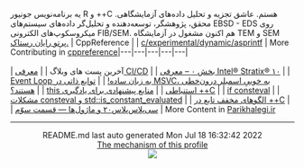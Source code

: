 یه برنامه‌نویس جونیور R و ++C هستم.
عاشق تجزیه و‌ تحلیل داده‌های آزمایشگاهی.
محقق، پژوهشگر، توسعه‌دهنده و تحلیل‌گر داده‌های سیستم‌های EBSD - EDS روی میکروسکوپ‌های الکترونی FIB/SEM.
هم اکنون مشغول در آزمایشگاه TEM و SEM [پرتو رایان رستاک.](https://partowrayan.com/)
| CppReference |
| [c/experimental/dynamic/asprintf](https://en.cppreference.com/w/c/experimental/dynamic/asprintf) |
More Contributing in [cppreference](https://en.cppreference.com/mwiki/index.php?limit=50&tagfilter=&title=Special%3AContributions&contribs=user&target=Parisakhaleghi&namespace=&year=&month=-1)|---|---|---|---|---|<br> <br>
| آخرین پست های وبلاگ |
| [معرفی CI/CD](https://parikhaleghi.ir/2022/07/07/ci-cd/) |
| [بخش ۰ – معرفی Intel® Stratix® ۱۰](https://parikhaleghi.ir/2022/05/30/0-intel-stratix-10/) |
| [Event Loop به زبان ساده!](https://parikhaleghi.ir/2022/05/16/basic-event-loop/) |
| [توابع ذاتی در MSVC، به خوبیِ اسمبلر درون‌خطی هستند؟](https://parikhaleghi.ir/2022/04/12/intrinsics/) |
| [this استنباطی](https://parikhaleghi.ir/2022/04/06/deducing-this/) |
| [منابع پیشنهادی برای یادگیری ++C](https://parikhaleghi.ir/2022/03/13/cc-resources/) |
| [if consteval](https://parikhaleghi.ir/2022/02/25/if-consteval/) |
| [مشکلات consteval و std::is_constant_evaluated](https://parikhaleghi.ir/2022/02/21/cc-consteval/) |
| [الگوهای مخفف تابع در ++C](https://parikhaleghi.ir/2022/02/20/cc-abbreviated-function-templates/) |
| [سی‌پلاس‌پلاس۲۰ و ماژول‌ها — قسمت سوّم](https://parikhaleghi.ir/2022/02/15/cc-modules-part-3/) |
More Content in [Parikhalegi.ir](https://parikhaleghi.ir)<hr>
<div align="center">
README.md last auto generated Mon Jul 18 16:32:42 2022
<br>
<a href="https://parikhaleghi.ir/2022/07/07/ci-cd/#:~:text=%D9%85%D8%AB%D8%A7%D9%84%3A%20%D8%A7%D8%B3%D8%AA%D9%81%D8%A7%D8%AF%D9%87%20%D8%A7%D8%B2%20CI/CD%20%D8%AF%D8%B1%20%D8%A7%DA%A9%D8%A7%D9%86%D8%AA%20GitHub" target="_blank">The mechanism of this profile</a>
</div>
<div align="center">
<a href="https://github.com/PariKhaleghi/PariKhaleghi/actions/workflows/cron.yml"><img src="https://github.com/Mehranalam/PariKhaleghi/actions/workflows/cron.yml/badge.svg"></a>
</div>
